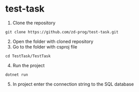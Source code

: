 # test-task

1. Clone the repository
```
git clone https://github.com/zd-prog/test-task.git
```
2. Open the folder with cloned repository
3. Go to the folder with csproj file
```
cd TestTask/TestTask
```
4. Run the project
```
dotnet run
```
5. In project enter the connection string to the SQL database